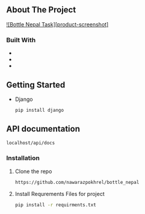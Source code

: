<!-- ABOUT THE PROJECT -->
## About The Project

[![Bottle Nepal Task][product-screenshot]](https://example.com)



### Built With

* []()
* []()
* []()



<!-- GETTING STARTED -->
## Getting Started
* Django
  ```sh
  pip install django
  ```

## API documentation
  ```sh
  localhost/api/docs
  ```



### Installation

1. Clone the repo
   ```sh
   https://github.com/nawarazpokhrel/bottle_nepal
2. Install Requrements Files for project
   ```sh
   pip install -r requirments.txt
   ```





